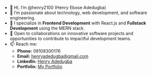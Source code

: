 - 👋 Hi, I’m @henry2100 (Henry Ebose Adedugba)
- 👀 I’m passionate about technology, web development, and software engineering.
- 🌱 I specialize in **Frontend Development** with React.js and **Fullstack Development** using the MERN stack.
- 💼 Open to collaborations on innovative software projects and opportunities to contribute to impactful development teams.
- 📫 Reach me:
  - **Phone:** 08108300176
  - **Email:** henryadedugba@gmail.com
  - **LinkedIn:** [Henry Adedugba](https://www.linkedin.com/in/henry-adedugba-0a7302184/)
  - **Portfolio:** [My Portfolio](https://myportfolio-two-woad.vercel.app/)

<!---
henry2100/henry2100 is a ✨ special ✨ repository because its `README.md` (this file) appears on your GitHub profile.
You can click the Preview link to take a look at your changes.
--->
